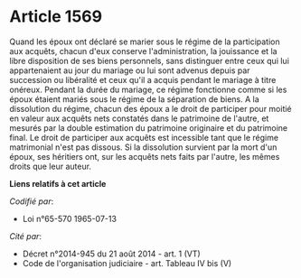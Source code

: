 # Article 1569

Quand les époux ont déclaré se marier sous le régime de la participation aux acquêts, chacun d'eux conserve l'administration,
la jouissance et la libre disposition de ses biens personnels, sans distinguer entre ceux qui lui appartenaient au jour du
mariage ou lui sont advenus depuis par succession ou libéralité et ceux qu'il a acquis pendant le mariage à titre onéreux.
Pendant la durée du mariage, ce régime fonctionne comme si les époux étaient mariés sous le régime de la séparation de biens.
A la dissolution du régime, chacun des époux a le droit de participer pour moitié en valeur aux acquêts nets constatés dans
le patrimoine de l'autre, et mesurés par la double estimation du patrimoine originaire et du patrimoine final.    Le droit de
participer aux acquêts est incessible tant que le régime matrimonial n'est pas dissous. Si la dissolution survient par la
mort d'un époux, ses héritiers ont, sur les acquêts nets faits par l'autre, les mêmes droits que leur auteur.

**Liens relatifs à cet article**

_Codifié par_:

  - Loi n°65-570 1965-07-13

_Cité par_:

  - Décret n°2014-945 du 21 août 2014 - art. 1 (VT)
  - Code de l'organisation judiciaire - art. Tableau IV bis (V)
